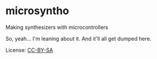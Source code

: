 # microsyntho
Making synthesizers with microcontrollers

So, yeah... I'm leaning about it. And it'll all get dumped here.

License: [CC-BY-SA](https://creativecommons.org/licenses/by-sa/4.0/)
